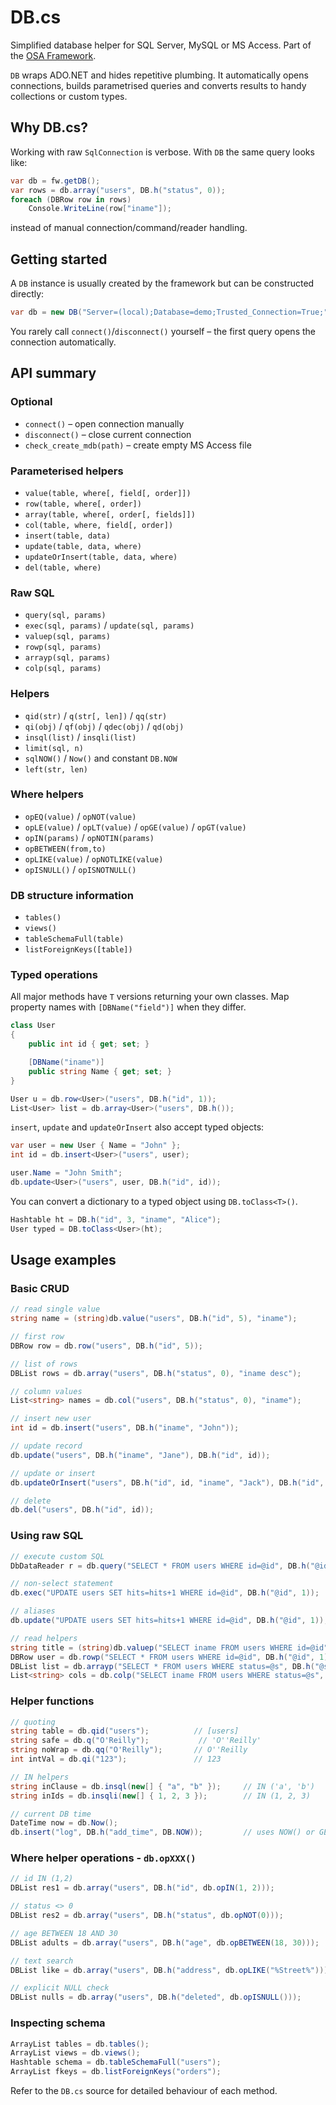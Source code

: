 # DB.cs

Simplified database helper for SQL Server, MySQL or MS Access. Part of the [OSA Framework](https://github.com/osalabs/osafw-asp.net-core).

`DB` wraps ADO.NET and hides repetitive plumbing. It automatically opens connections, builds parametrised queries and converts results to handy collections or custom types.

## Why DB.cs?
Working with raw `SqlConnection` is verbose. With `DB` the same query looks like:

```csharp
var db = fw.getDB();
var rows = db.array("users", DB.h("status", 0));
foreach (DBRow row in rows)
    Console.WriteLine(row["iname"]);
```

instead of manual connection/command/reader handling.

## Getting started

A `DB` instance is usually created by the framework but can be constructed directly:

```csharp
var db = new DB("Server=(local);Database=demo;Trusted_Connection=True;", DB.DBTYPE_SQLSRV);
```

You rarely call `connect()`/`disconnect()` yourself – the first query opens the connection automatically.

## API summary

### Optional
- `connect()` – open connection manually
- `disconnect()` – close current connection
- `check_create_mdb(path)` – create empty MS Access file

### Parameterised helpers
- `value(table, where[, field[, order]])`
- `row(table, where[, order])`
- `array(table, where[, order[, fields]])`
- `col(table, where, field[, order])`
- `insert(table, data)`
- `update(table, data, where)`
- `updateOrInsert(table, data, where)`
- `del(table, where)`

### Raw SQL
- `query(sql, params)`
- `exec(sql, params)` / `update(sql, params)`
- `valuep(sql, params)`
- `rowp(sql, params)`
- `arrayp(sql, params)`
- `colp(sql, params)`

### Helpers
- `qid(str)` / `q(str[, len])` / `qq(str)`
- `qi(obj)` / `qf(obj)` / `qdec(obj)` / `qd(obj)`
- `insql(list)` / `insqli(list)`
- `limit(sql, n)`
- `sqlNOW()` / `Now()` and constant `DB.NOW`
- `left(str, len)`

### Where helpers
- `opEQ(value)` / `opNOT(value)`
- `opLE(value)` / `opLT(value)` / `opGE(value)` / `opGT(value)`
- `opIN(params)` / `opNOTIN(params)`
- `opBETWEEN(from,to)`
- `opLIKE(value)` / `opNOTLIKE(value)`
- `opISNULL()` / `opISNOTNULL()`

### DB structure information
- `tables()`
- `views()`
- `tableSchemaFull(table)`
- `listForeignKeys([table])`

### Typed operations
All major methods have `T` versions returning your own classes. Map property names with `[DBName("field")]` when they differ.

```csharp
class User
{
    public int id { get; set; }

    [DBName("iname")]
    public string Name { get; set; }
}

User u = db.row<User>("users", DB.h("id", 1));
List<User> list = db.array<User>("users", DB.h());
```

`insert`, `update` and `updateOrInsert` also accept typed objects:

```csharp
var user = new User { Name = "John" };
int id = db.insert<User>("users", user);

user.Name = "John Smith";
db.update<User>("users", user, DB.h("id", id));
```

You can convert a dictionary to a typed object using `DB.toClass<T>()`.

```csharp
Hashtable ht = DB.h("id", 3, "iname", "Alice");
User typed = DB.toClass<User>(ht);
```

## Usage examples

### Basic CRUD
```csharp
// read single value
string name = (string)db.value("users", DB.h("id", 5), "iname");

// first row
DBRow row = db.row("users", DB.h("id", 5));

// list of rows
DBList rows = db.array("users", DB.h("status", 0), "iname desc");

// column values
List<string> names = db.col("users", DB.h("status", 0), "iname");

// insert new user
int id = db.insert("users", DB.h("iname", "John"));

// update record
db.update("users", DB.h("iname", "Jane"), DB.h("id", id));

// update or insert
db.updateOrInsert("users", DB.h("id", id, "iname", "Jack"), DB.h("id", id));

// delete
db.del("users", DB.h("id", id));
```

### Using raw SQL
```csharp
// execute custom SQL
DbDataReader r = db.query("SELECT * FROM users WHERE id=@id", DB.h("@id", 1));

// non-select statement
db.exec("UPDATE users SET hits=hits+1 WHERE id=@id", DB.h("@id", 1));

// aliases
db.update("UPDATE users SET hits=hits+1 WHERE id=@id", DB.h("@id", 1));

// read helpers
string title = (string)db.valuep("SELECT iname FROM users WHERE id=@id", DB.h("@id", 1));
DBRow user = db.rowp("SELECT * FROM users WHERE id=@id", DB.h("@id", 1));
DBList list = db.arrayp("SELECT * FROM users WHERE status=@s", DB.h("@s", 0));
List<string> cols = db.colp("SELECT iname FROM users WHERE status=@s", DB.h("@s", 0));
```

### Helper functions
```csharp
// quoting
string table = db.qid("users");          // [users]
string safe = db.q("O'Reilly");           // 'O''Reilly'
string noWrap = db.qq("O'Reilly");       // O''Reilly
int intVal = db.qi("123");               // 123
```

```csharp
// IN helpers
string inClause = db.insql(new[] { "a", "b" });     // IN ('a', 'b')
string inIds = db.insqli(new[] { 1, 2, 3 });        // IN (1, 2, 3)

// current DB time
DateTime now = db.Now();
db.insert("log", DB.h("add_time", DB.NOW));         // uses NOW() or GETDATE()
```

### Where helper operations - `db.opXXX()`
```csharp
// id IN (1,2)
DBList res1 = db.array("users", DB.h("id", db.opIN(1, 2)));

// status <> 0
DBList res2 = db.array("users", DB.h("status", db.opNOT(0)));

// age BETWEEN 18 AND 30
DBList adults = db.array("users", DB.h("age", db.opBETWEEN(18, 30)));

// text search
DBList like = db.array("users", DB.h("address", db.opLIKE("%Street%")));

// explicit NULL check
DBList nulls = db.array("users", DB.h("deleted", db.opISNULL()));
```

### Inspecting schema
```csharp
ArrayList tables = db.tables();
ArrayList views = db.views();
Hashtable schema = db.tableSchemaFull("users");
ArrayList fkeys = db.listForeignKeys("orders");
```

Refer to the `DB.cs` source for detailed behaviour of each method.